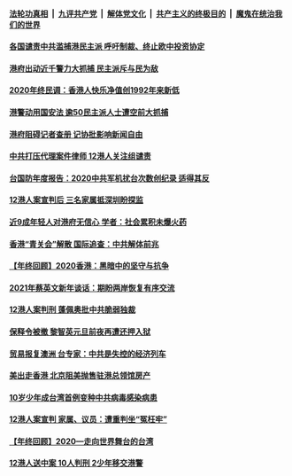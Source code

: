 

####  [法轮功真相](../../../../basic/blob/master/README.md?t=01071201) &nbsp;|&nbsp; [九评共产党](../../../../9ping.md/blob/master/README.md?t=01071201) &nbsp;|&nbsp; [解体党文化](../../../../jtdwh.md/blob/master/README.md?t=01071201)  &nbsp;|&nbsp; [共产主义的终极目的](../../../../gczydzjmd.md/blob/master/README.md?t=01071201) &nbsp;|&nbsp; [魔鬼在统治我们的世界](../../../../mgztzwmdsj.md/blob/master/README.md?t=01071201) 

#### [各国谴责中共滥捕港民主派 呼吁制裁、终止欧中投资协定](../pages/soh55/461276.md?t=01071201) 
#### [港府出动近千警力大抓捕 民主派斥与民为敌](../pages/soh55/461024.md?t=01071201) 
#### [2020年终民调：香港人快乐净值创1992年来新低](../pages/soh55/460880.md?t=01071201) 
#### [港警动用国安法 逾50民主派人士遭空前大抓捕](../pages/soh55/460850.md?t=01071201) 
#### [港府阻碍记者查册 记协批影响新闻自由](../pages/soh55/460706.md?t=01071201) 
#### [中共打压代理案件律师 12港人关注组谴责 ](../pages/soh55/460358.md?t=01071201) 
#### [台国防年度报告：2020中共军机扰台次数创纪录 适得其反](../pages/soh55/460118.md?t=01071201) 
#### [12港人案宣判后 三名家属抵深圳盼探监](../pages/soh55/460031.md?t=01071201) 
#### [近9成年轻人对港府无信心 学者：社会累积未爆火药](../pages/soh55/459914.md?t=01071201) 
#### [香港“青关会”解散 国际追查：中共解体前兆](../pages/soh55/459632.md?t=01071201) 
#### [【年终回顾】2020香港：黑暗中的坚守与抗争](../pages/soh55/459392.md?t=01071201) 
#### [2021年蔡英文新年谈话：期盼两岸恢复有序交流](../pages/soh55/459302.md?t=01071201) 
#### [12港人案判刑 蓬佩奥批中共脆弱独裁](../pages/soh55/459269.md?t=01071201) 
#### [保释令被撤 黎智英元旦前夜再遭还押入狱](../pages/soh55/459101.md?t=01071201) 
#### [贸易报复澳洲 台专家：中共是失控的经济列车](../pages/soh55/459023.md?t=01071201) 
#### [美出走香港 北京阻美抛售驻港总领馆房产](../pages/soh55/458924.md?t=01071201) 
#### [10岁少年成台湾首例变种中共病毒感染病患](../pages/soh55/458864.md?t=01071201) 
#### [12港人案宣判 家属、议员：遭重判坐“冤枉牢”](../pages/soh55/458743.md?t=01071201) 
#### [【年终回顾】2020—走向世界舞台的台湾](../pages/soh55/457690.md?t=01071201) 
#### [12港人送中案 10人判刑 2少年移交港警](../pages/soh55/458629.md?t=01071201) 
